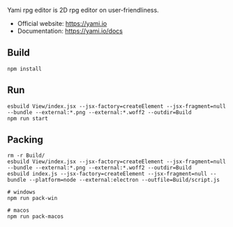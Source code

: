 Yami rpg editor is 2D rpg editor on user-friendliness.

 - Official website: https://yami.io
 - Documentation:  https://yami.io/docs

## Build 
```shell
npm install
```

## Run 
```shell
esbuild View/index.jsx --jsx-factory=createElement --jsx-fragment=null --bundle --external:*.png --external:*.woff2 --outdir=Build
npm run start
```

## Packing 
```shell
rm -r Build/
esbuild View/index.jsx --jsx-factory=createElement --jsx-fragment=null --bundle --external:*.png --external:*.woff2 --outdir=Build
esbuild index.js --jsx-factory=createElement --jsx-fragment=null --bundle --platform=node --external:electron --outfile=Build/script.js

# windows
npm run pack-win

# macos
npm run pack-macos
```
